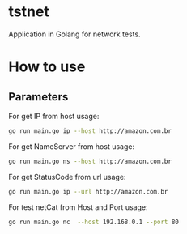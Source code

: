 # tstnet
Application in Golang for network tests.

# How to use
## Parameters

For get IP from host usage: 
```bash
go run main.go ip --host http://amazon.com.br
```

For get NameServer from host usage: 
```bash
go run main.go ns --host http://amazon.com.br
```

For get StatusCode from url usage: 
```bash
go run main.go ip --url http://amazon.com.br
```

For test netCat from Host and Port usage: 
```bash
go run main.go nc  --host 192.168.0.1 --port 80
```